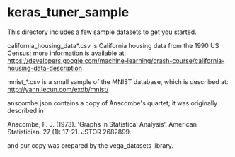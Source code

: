 # keras_tuner_sample

This directory includes a few sample datasets to get you started.

california_housing_data*.csv is California housing data from the 1990 US Census; more information is available at: https://developers.google.com/machine-learning/crash-course/california-housing-data-description

mnist_*.csv is a small sample of the MNIST database, which is described at: http://yann.lecun.com/exdb/mnist/

anscombe.json contains a copy of Anscombe's quartet; it was originally described in

Anscombe, F. J. (1973). 'Graphs in Statistical Analysis'. American Statistician. 27 (1): 17-21. JSTOR 2682899.

and our copy was prepared by the vega_datasets library.
